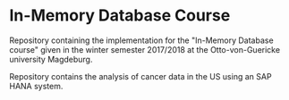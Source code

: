 # In-Memory Database Course

Repository containing the implementation for the "In-Memory Database course" given in the winter semester 2017/2018 at the Otto-von-Guericke university Magdeburg.

Repository contains the analysis of cancer data in the US using an SAP HANA system.

